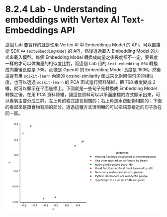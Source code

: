 # 8.2.4 Lab - Understanding embeddings with Vertex AI Text-Embeddings API

這個 Lab 要實作的就是使用 Vertex AI 中 Embeddings Model 的 API。可以直接從 SDK 中 `TextEmbeddingModel` 的 API，然後透過載入 Embedding Model 的方式來載入模型。每個 Embedding Model 轉換成向量之後長度都不一定，要長度一樣的才可以做向量的相似度比對，而這個 Lab 用的 `text-embedding-004` 轉換成向量後長度是 768，而像是 OpenAI 的 Embedding Model 長度是 1536。然後這邊有用 `scikit-learn` 內建的 cosine-similarity 函式來比對兩個句子的相似度，也可以透過 `scikit-learn` 的 PCA 函式進行資料降維，把 768 維度變成 2 維，就可以顯示在平面座標上。下圖就是一些句子先轉換成 Embedding Model 轉換之後，在用 PCA 資料降維，讓這些資料可以以平面座標的方式顯示出來，可以看到主要分成三群，左上角的程式語言相關的；右上角是水跟動物相關的；下面的看起來是跟食物有關的部分。透過這種方式很明顯的可以把語意接近的句子放在同一區。

![gh](https://raw.githubusercontent.com/SeanChenR/img_gif/main/myimage/1743583901000745cdk.png)
